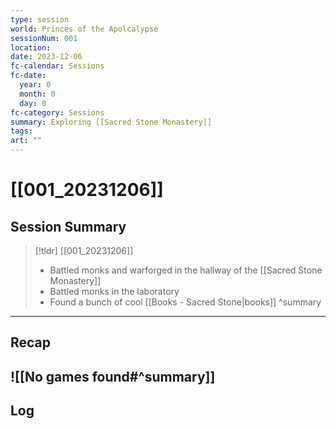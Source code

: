 ```yaml
---
type: session
world: Princes of the Apolcalypse
sessionNum: 001
location: 
date: 2023-12-06
fc-calendar: Sessions
fc-date:
  year: 0
  month: 0
  day: 0
fc-category: Sessions
summary: Exploring [[Sacred Stone Monastery]]
tags: 
art: ""
---
```

# [[001_20231206]]

## Session Summary


 > [!tldr] [[001_20231206]]
 > - Battled monks and warforged in the hallway of the [[Sacred Stone Monastery]]
 > - Battled monks in the laboratory
 > - Found a bunch of cool [[Books - Sacred Stone|books]]
 > ^summary

---

## Recap

![[No games found#^summary]]
---

## Log


